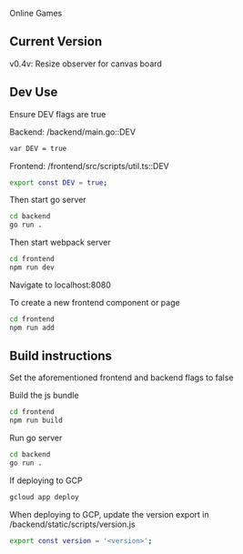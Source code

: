 Online Games

## Current Version

v0.4v: Resize observer for canvas board

## Dev Use

Ensure DEV flags are true

Backend: /backend/main.go::DEV

```bash
var DEV = true
```

Frontend: /frontend/src/scripts/util.ts::DEV

```bash
export const DEV = true;
```

Then start go server

```bash
cd backend
go run .
```

Then start webpack server

```bash
cd frontend
npm run dev
```

Navigate to localhost:8080

To create a new frontend component or page

```bash
cd frontend
npm run add
```

## Build instructions

Set the aforementioned frontend and backend flags to false

Build the js bundle

```bash
cd frontend
npm run build
```

Run go server

```bash
cd backend
go run .
```

If deploying to GCP

```bash
gcloud app deploy
```

When deploying to GCP, update the version export in /backend/static/scripts/version.js

```bash
export const version = '<version>';
```

